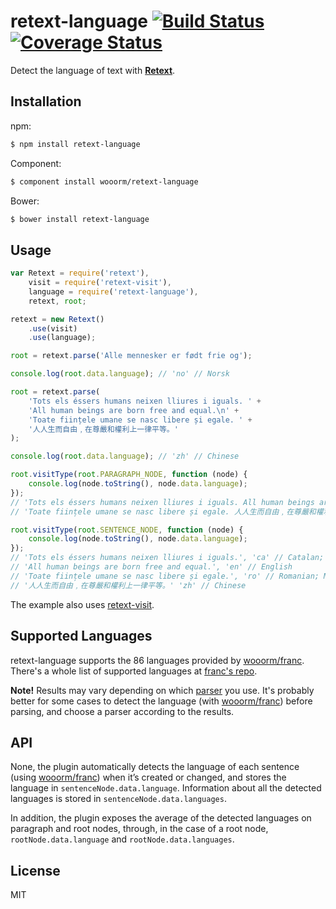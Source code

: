 # retext-language [![Build Status](https://travis-ci.org/wooorm/retext-language.svg?branch=master)](https://travis-ci.org/wooorm/retext-language) [![Coverage Status](https://img.shields.io/coveralls/wooorm/retext-language.svg)](https://coveralls.io/r/wooorm/retext-language?branch=master)

Detect the language of text with **[Retext](https://github.com/wooorm/retext "Retext")**.

## Installation

npm:
```sh
$ npm install retext-language
```

Component:
```sh
$ component install wooorm/retext-language
```

Bower:
```sh
$ bower install retext-language
```

## Usage

```js
var Retext = require('retext'),
    visit = require('retext-visit'),
    language = require('retext-language'),
    retext, root;

retext = new Retext()
    .use(visit)
    .use(language);

root = retext.parse('Alle mennesker er født frie og');

console.log(root.data.language); // 'no' // Norsk

root = retext.parse(
    'Tots els éssers humans neixen lliures i iguals. ' + 
    'All human beings are born free and equal.\n' + 
    'Toate ființele umane se nasc libere și egale. ' + 
    '人人生而自由﹐在尊嚴和權利上一律平等。'
);

console.log(root.data.language); // 'zh' // Chinese

root.visitType(root.PARAGRAPH_NODE, function (node) {
    console.log(node.toString(), node.data.language);
});
// 'Tots els éssers humans neixen lliures i iguals. All human beings are born free and equal.', 'en' // English
// 'Toate ființele umane se nasc libere și egale. 人人生而自由﹐在尊嚴和權利上一律平等。', 'zh' // Chinese

root.visitType(root.SENTENCE_NODE, function (node) {
    console.log(node.toString(), node.data.language);
});
// 'Tots els éssers humans neixen lliures i iguals.', 'ca' // Catalan; Valencian
// 'All human beings are born free and equal.', 'en' // English
// 'Toate ființele umane se nasc libere și egale.', 'ro' // Romanian; Moldavian; Moldovan
// '人人生而自由﹐在尊嚴和權利上一律平等。' 'zh' // Chinese
```

The example also uses [retext-visit](https://github.com/wooorm/retext-visit).

## Supported Languages
retext-language supports the 86 languages provided by [wooorm/franc](https://github.com/wooorm/franc). There's a whole list of supported languages at [franc's repo](https://github.com/wooorm/franc#supported-languages).

**Note!** Results may vary depending on which [parser](https://github.com/wooorm/retext#parsers) you use. It's probably better for some cases to detect the language (with [wooorm/franc](https://github.com/wooorm/franc)) before parsing, and choose a parser according to the results.

## API
None, the plugin automatically detects the language of each sentence (using [wooorm/franc](https://github.com/wooorm/franc)) when it’s created or changed, and stores the language in `sentenceNode.data.language`. Information about all the detected languages is stored in `sentenceNode.data.languages`.

In addition, the plugin exposes the average of the detected languages on paragraph and root nodes, through, in the case of a root node, `rootNode.data.language` and `rootNode.data.languages`.

## License

  MIT
